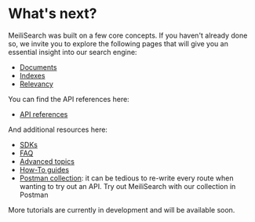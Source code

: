 # What's next?

MeiliSearch was built on a few core concepts. If you haven't already done so, we invite you to explore the following pages that will give you an essential insight into our search engine:

- [Documents](/learn/core_concepts/documents.md)
- [Indexes](/learn/core_concepts/indexes.md)
- [Relevancy](/learn/core_concepts/relevancy.md)

You can find the API references here:

- [API references](/reference/api/README.md)

And additional resources here:

- [SDKs](/learn/what_is_meilisearch/sdks.md)
- [FAQ](/resources/faq.md)
- [Advanced topics](/learn/advanced)
- [How-To guides](/create/how_to)
- [Postman collection](/create/how_to/postman_collection.md): it can be tedious to re-write every route when wanting to try out an API. Try out MeiliSearch with our collection in Postman

More tutorials are currently in development and will be available soon.
